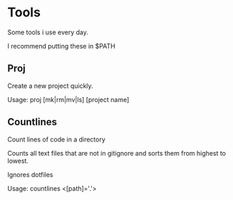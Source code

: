 
# Tools

Some tools i use every day.

I recommend putting these in $PATH

## Proj

Create a new project quickly.

Usage: proj [mk|rm|mv|ls] [project name]

## Countlines

Count lines of code in a directory

Counts all text files that are not in gitignore
and sorts them from highest to lowest.

Ignores dotfiles

Usage: countlines <[path]='.'>

